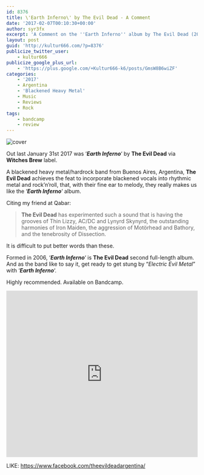```yaml
---
id: 8376
title: \'Earth Inferno\' by The Evil Dead - A Comment
date: '2017-02-07T00:10:30+00:00'
author: syr3fx
excerpt: 'A Comment on the ''Earth Inferno'' album by The Evil Dead (2017).'
layout: post
guid: 'http://kultur666.com/?p=8376'
publicize_twitter_user:
    - kultur666
publicize_google_plus_url:
    - 'https://plus.google.com/+Kultur666-k6/posts/GmsW8B6wiZF'
categories:
    - '2017'
    - Argentina
    - 'Blackened Heavy Metal'
    - Music
    - Reviews
    - Rock
tags:
    - bandcamp
    - review
---
```


![cover](http://localhost:8080/wp-content/uploads/2017/02/cover.jpg?w=680)

Out last January 31st 2017 was ‘***Earth Inferno***‘ by **The Evil Dead** via **Witches Brew** label.

A blackened heavy metal/hardrock band from Buenos Aires, Argentina, **The Evil Dead** achieves the feat to incorporate blackened vocals into rhythmic metal and rock’n’roll, that, with their fine ear to melody, they really makes us like the ‘***Earth Inferno***‘ album.

Citing my friend at Qabar:

> **The Evil Dead** has experimented such a sound that is having the grooves of Thin Lizzy, AC/DC and Lynyrd Skynyrd, the outstanding harmonies of Iron Maiden, the aggression of Motörhead and Bathory, and the tenebrosity of Dissection.

It is difficult to put better words than these.

Formed in 2006, ‘***Earth Inferno***‘ is **The Evil Dead** second full-length album. And as the band like to say it, get ready to get stung by “*Electric Evil Metal*” with ‘***Earth Inferno***‘.

Highly recommended. Available on Bandcamp.

<iframe style="border: 0; width: 100%; height: 439px;" src="https://bandcamp.com/EmbeddedPlayer/album=1554080787/size=large/bgcol=333333/linkcol=e99708/tracklist=false/transparent=true/" seamless></iframe>

LIKE: <https://www.facebook.com/theevildeadargentina/>